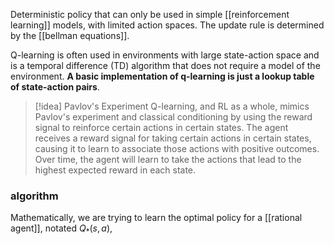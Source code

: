 Deterministic policy that can only be used in simple [[reinforcement learning]] models, with limited action spaces. The update rule is determined by the [[bellman equations]].

Q-learning is often used in environments with large state-action space and is a temporal difference (TD) algorithm that does not require a model of the environment. **A basic implementation of q-learning is just a lookup table of state-action pairs**.

>[!idea] Pavlov's Experiment
>Q-learning, and RL as a whole, mimics Pavlov's experiment and classical conditioning by using the reward signal to reinforce certain actions in certain states. The agent receives a reward signal for taking certain actions in certain states, causing it to learn to associate those actions with positive outcomes. Over time, the agent will learn to take the actions that lead to the highest expected reward in each state.

### algorithm
Mathematically, we are trying to learn the optimal policy for a [[rational agent]], notated $Q_*(s, a)$, 